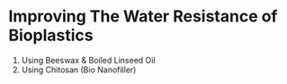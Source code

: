 # Improving The Water Resistance of Bioplastics

1. Using Beeswax & Boiled Linseed Oil
2. Using Chitosan (Bio Nanofiller)
